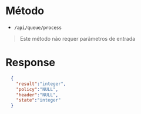# Método

- `/api/queue/process`

> Este método não requer parâmetros de entrada

# Response

```json
  {
    "result":"integer",
    "policy":"NULL",
    "header":"NULL",
    "state":"integer"
  }
```

